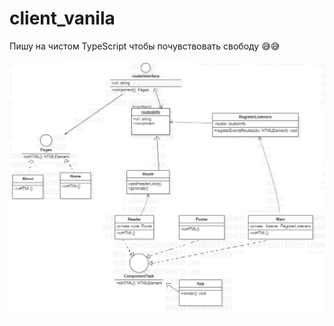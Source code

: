 # client_vanila
Пишу на чистом TypeScript чтобы почувствовать свободу 😅😅

 <img src="https://github.com/DIY0R/client_vanila/blob/main/design.jpg" width="600" >

